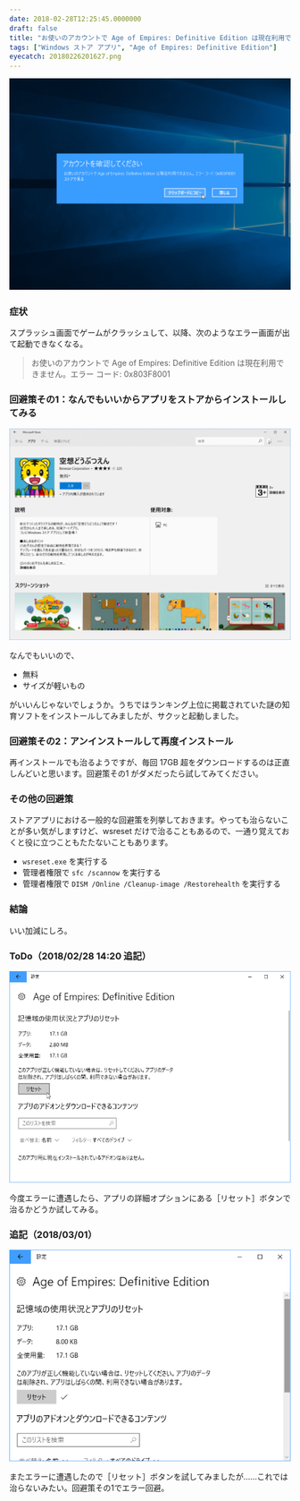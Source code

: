 ```yaml
---
date: 2018-02-28T12:25:45.0000000
draft: false
title: "お使いのアカウントで Age of Empires: Definitive Edition は現在利用できません。エラー コード: 0x803F8001"
tags: ["Windows ストア アプリ", "Age of Empires: Definitive Edition"]
eyecatch: 20180226201627.png
---
```

<p><span itemscope itemtype="http://schema.org/Photograph"><img src="20180226201627.png" alt="f:id:daruyanagi:20180226201627p:plain" title="f:id:daruyanagi:20180226201627p:plain" class="hatena-fotolife" itemprop="image"></span><br />
</p>

<div class="section">
<h3>症状</h3>
<p>スプラッシュ画面でゲームがクラッシュして、以降、次のようなエラー画面が出て起動できなくなる。</p>

<blockquote>
<p>お使いのアカウントで Age of Empires: Definitive Edition は現在利用できません。エラー コード: 0x803F8001</p>

</blockquote>

</div>
<div class="section">
<h3>回避策その1：なんでもいいからアプリをストアからインストールしてみる</h3>
<p><span itemscope itemtype="http://schema.org/Photograph"><img src="20180228121608.png" alt="f:id:daruyanagi:20180228121608p:plain" title="f:id:daruyanagi:20180228121608p:plain" class="hatena-fotolife" itemprop="image"></span></p><p>なんでもいいので、</p>

<ul>
<li>無料</li>
<li>サイズが軽いもの</li>
</ul><p>がいいんじゃないでしょうか。うちではランキング上位に掲載されていた謎の知育ソフトをインストールしてみましたが、サクッと起動しました。</p>

</div>
<div class="section">
<h3>回避策その2：アンインストールして再度インストール</h3>
<p>再インストールでも治るようですが、毎回 17GB 超をダウンロードするのは正直しんどいと思います。回避策その1 がダメだったら試してみてください。</p>

</div>
<div class="section">
<h3>その他の回避策</h3>
<p>ストアアプリにおける一般的な回避策を列挙しておきます。やっても治らないことが多い気がしますけど、wsreset だけで治ることもあるので、一通り覚えておくと役に立つこともたたないこともあります。</p>

<ul>
<li><code>wsreset.exe</code> を実行する</li>
<li>管理者権限で <code>sfc /scannow</code> を実行する</li>
<li>管理者権限で <code>DISM /Online /Cleanup-image /Restorehealth</code> を実行する</li>
</ul>
</div>
<div class="section">
<h3>結論</h3>
<p>いい加減にしろ。</p>

</div>
<div class="section">
<h3>ToDo（2018/02/28 14:20 追記）</h3>
<p><span itemscope itemtype="http://schema.org/Photograph"><img src="20180228141823.png" alt="f:id:daruyanagi:20180228141823p:plain" title="f:id:daruyanagi:20180228141823p:plain" class="hatena-fotolife" itemprop="image"></span></p><p>今度エラーに遭遇したら、アプリの詳細オプションにある［リセット］ボタンで治るかどうか試してみる。</p>

</div>
<div class="section">
<h3>追記（2018/03/01）</h3>
<p><span itemscope itemtype="http://schema.org/Photograph"><img src="20180301160011.png" alt="f:id:daruyanagi:20180301160011p:plain" title="f:id:daruyanagi:20180301160011p:plain" class="hatena-fotolife" itemprop="image"></span></p><p>またエラーに遭遇したので［リセット］ボタンを試してみましたが……これでは治らないみたい。回避策その1でエラー回避。</p>

</div>